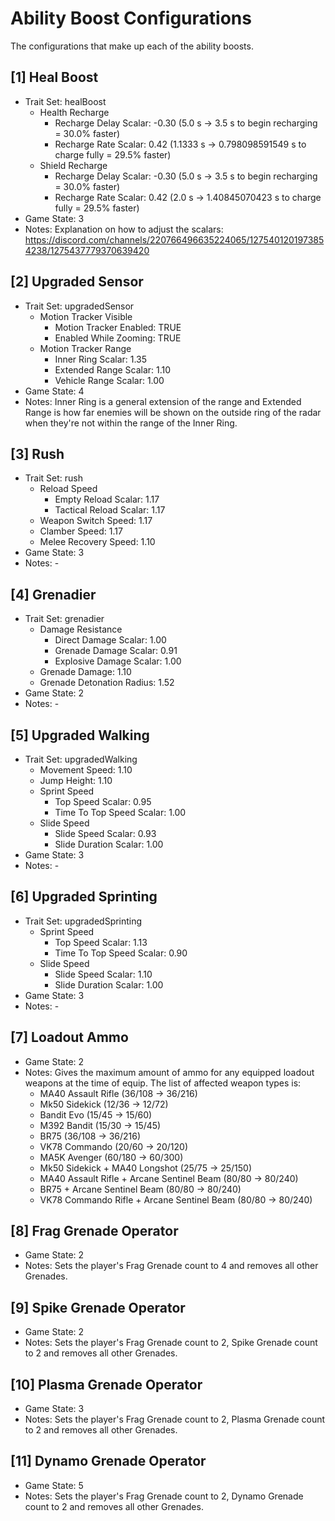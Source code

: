 # Ability Boost Configurations

The configurations that make up each of the ability boosts.

<!--
## [#] Armor Mod Name
- Trait Set: #
  - Weapon Damage: #.##
  - Reload Speed
    - Empty Reload Scalar: #.##
    - Tactical Reload Scalar: #.##
  - Weapon Switch Speed: #.##
  - Movement Speed: #.##
  - Movement Speed With Turret: #.##
  - Jump Height: #.##
  - Clamber Speed: #.##
  - Sprint Speed
    - Top Speed Scalar: #.##
    - Time To Top Speed Scalar: #.##
  - Slide Speed
    - Slide Speed Scalar: #.##
    - Slide Duration Scalar: #.##
  - Melee Damage: #.##
  - Melee Impulse: #.##
  - Melee Recovery Speed: #.##
  - Bonus Health: #.##
  - Bonus Shield: #.##
  - Health Recharge
    - Recharge Delay Scalar: #.##
    - Recharge Rate Scalar: #.##
  - Shield Recharge
    - Recharge Delay Scalar: #.##
    - Recharge Rate Scalar: #.##
  - Vampirism
    - Shield Scalar: #.##
    - Health Scalar: #.##
  - Damage Resistance
    - Direct Damage Scalar: #.##
    - Grenade Damage Scalar: #.##
    - Explosive Damage Scalar: #.##
  - Headshot Protection: TRUE/FALSE
  - Grenade Damage: #.##
  - Grenade Detonation Radius: #.##
  - Grenade Impulse: #.##
  - VFX - Active Camouflage
    - Intensity Scalar: #.##
    - Interpolation Scalar: #.##
  - VFX - Overshield: TRUE/FALSE
  - Motion Tracker Visible
    - Motion Tracker Enabled: TRUE/FALSE
    - Enabled While Zooming: TRUE/FALSE
  - Motion Tracker Range
    - Inner Ring Scalar: #.##
    - Extended Range Scalar: #.##
    - Vehicle Range Scalar: #.##
- Game State: #
- Notes: -
-->

## [1] Heal Boost
- Trait Set: healBoost
  - Health Recharge
    - Recharge Delay Scalar: -0.30 (5.0 s -> 3.5 s to begin recharging = 30.0% faster)
    - Recharge Rate Scalar: 0.42 (1.1333 s -> 0.798098591549 s to charge fully = 29.5% faster)
  - Shield Recharge
    - Recharge Delay Scalar: -0.30 (5.0 s -> 3.5 s to begin recharging = 30.0% faster)
    - Recharge Rate Scalar: 0.42 (2.0 s -> 1.40845070423 s to charge fully = 29.5% faster)
- Game State: 3
- Notes: Explanation on how to adjust the scalars: https://discord.com/channels/220766496635224065/1275401201973854238/1275437779370639420

## [2] Upgraded Sensor
- Trait Set: upgradedSensor
  - Motion Tracker Visible
    - Motion Tracker Enabled: TRUE
    - Enabled While Zooming: TRUE
  - Motion Tracker Range
    - Inner Ring Scalar: 1.35
    - Extended Range Scalar: 1.10
    - Vehicle Range Scalar: 1.00
- Game State: 4
- Notes: Inner Ring is a general extension of the range and Extended Range is how far enemies will be shown on the outside ring of the radar when they're not within the range of the Inner Ring.

## [3] Rush
- Trait Set: rush
  - Reload Speed
    - Empty Reload Scalar: 1.17
    - Tactical Reload Scalar: 1.17
  - Weapon Switch Speed: 1.17
  - Clamber Speed: 1.17
  - Melee Recovery Speed: 1.10
- Game State: 3
- Notes: -

## [4] Grenadier
- Trait Set: grenadier
  - Damage Resistance
    - Direct Damage Scalar: 1.00
    - Grenade Damage Scalar: 0.91
    - Explosive Damage Scalar: 1.00
  - Grenade Damage: 1.10
  - Grenade Detonation Radius: 1.52
- Game State: 2
- Notes: -

## [5] Upgraded Walking
- Trait Set: upgradedWalking
  - Movement Speed: 1.10
  - Jump Height: 1.10
  - Sprint Speed
    - Top Speed Scalar: 0.95
    - Time To Top Speed Scalar: 1.00
  - Slide Speed
    - Slide Speed Scalar: 0.93
    - Slide Duration Scalar: 1.00
- Game State: 3
- Notes: -

## [6] Upgraded Sprinting
- Trait Set: upgradedSprinting
  - Sprint Speed
    - Top Speed Scalar: 1.13
    - Time To Top Speed Scalar: 0.90
  - Slide Speed
    - Slide Speed Scalar: 1.10
    - Slide Duration Scalar: 1.00
- Game State: 3
- Notes: -

## [7] Loadout Ammo
- Game State: 2
- Notes: Gives the maximum amount of ammo for any equipped loadout weapons at the time of equip. The list of affected weapon types is:
  - MA40 Assault Rifle (36/108 -> 36/216)
  - Mk50 Sidekick (12/36 -> 12/72)
  - Bandit Evo (15/45 -> 15/60)
  - M392 Bandit (15/30 -> 15/45)
  - BR75 (36/108 -> 36/216)
  - VK78 Commando (20/60 -> 20/120)
  - MA5K Avenger (60/180 -> 60/300)
  - Mk50 Sidekick + MA40 Longshot (25/75 -> 25/150)
  - MA40 Assault Rifle + Arcane Sentinel Beam (80/80 -> 80/240)
  - BR75 + Arcane Sentinel Beam (80/80 -> 80/240)
  - VK78 Commando Rifle + Arcane Sentinel Beam (80/80 -> 80/240)

## [8] Frag Grenade Operator
- Game State: 2
- Notes: Sets the player's Frag Grenade count to 4 and removes all other Grenades.

## [9] Spike Grenade Operator
- Game State: 2
- Notes: Sets the player's Frag Grenade count to 2, Spike Grenade count to 2 and removes all other Grenades.

## [10] Plasma Grenade Operator
- Game State: 3
- Notes: Sets the player's Frag Grenade count to 2, Plasma Grenade count to 2 and removes all other Grenades.

## [11] Dynamo Grenade Operator
- Game State: 5
- Notes: Sets the player's Frag Grenade count to 2, Dynamo Grenade count to 2 and removes all other Grenades.
